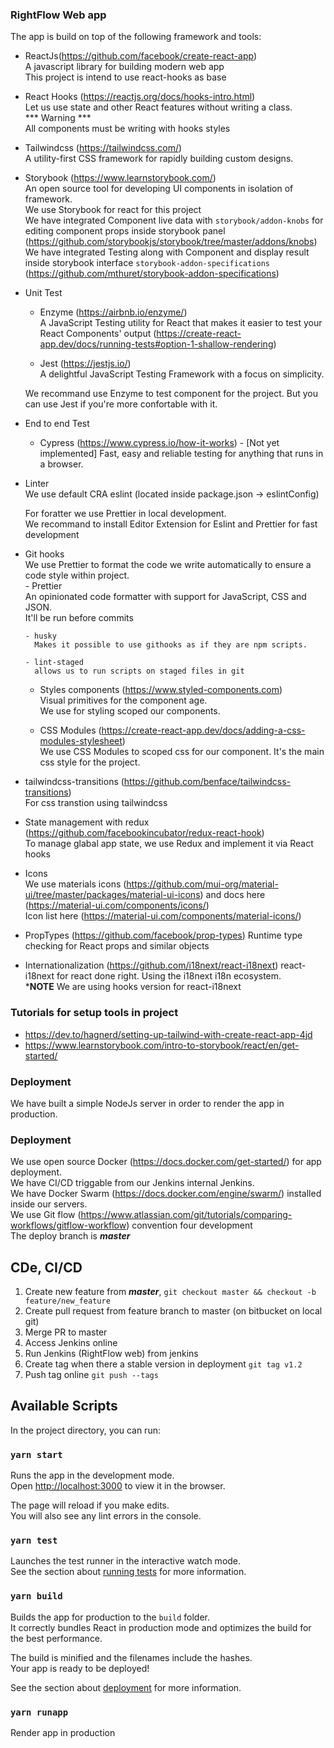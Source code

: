 ### RightFlow Web app

The app is build on top of the following framework and tools:

- ReactJs(https://github.com/facebook/create-react-app)  
  A javascript library for building modern web app  
  This project is intend to use react-hooks as base

- React Hooks (https://reactjs.org/docs/hooks-intro.html)  
  Let us use state and other React features without writing a class.  
  *** Warning ***  
  All components must be writing with hooks styles  

- Tailwindcss (https://tailwindcss.com/)    
  A utility-first CSS framework for rapidly building custom designs.

- Storybook (https://www.learnstorybook.com/)  
  An open source tool for developing UI components in isolation of framework.  
  We use Storybook for react for this project  
  We have integrated Component live data with `storybook/addon-knobs` for editing component props inside storybook panel (https://github.com/storybookjs/storybook/tree/master/addons/knobs)  
  We have integrated Testing along with Component and display result inside storybook interface `storybook-addon-specifications` (https://github.com/mthuret/storybook-addon-specifications)  

- Unit Test  
    - Enzyme (https://airbnb.io/enzyme/)  
      A JavaScript Testing utility for React that makes it easier to test your React Components' output (https://create-react-app.dev/docs/running-tests#option-1-shallow-rendering)  

    - Jest (https://jestjs.io/)  
      A delightful JavaScript Testing Framework with a focus on simplicity.  

    We recommand use Enzyme to test component for the project. But you can use Jest if you're more confortable with it.  

    
- End to end Test  
    - Cypress (https://www.cypress.io/how-it-works) - [Not yet implemented]
      Fast, easy and reliable testing for anything that runs in a browser.

- Linter  
  We use default CRA eslint (located inside package.json -> eslintConfig)  

  For foratter we use Prettier in local development.  
  We recommand to install Editor Extension for Eslint and Prettier for fast development

- Git hooks  
  We use Prettier to format the code we write automatically to ensure a code style within project.  
      - Prettier  
        An opinionated code formatter with support for JavaScript, CSS and JSON.  
        It'll be run before commits

      - husky  
        Makes it possible to use githooks as if they are npm scripts.  

      - lint-staged  
        allows us to run scripts on staged files in git  

  - Styles components (https://www.styled-components.com)  
  Visual primitives for the component age.  
  We use for styling scoped our components.  

  - CSS Modules (https://create-react-app.dev/docs/adding-a-css-modules-stylesheet)  
    We use CSS Modules to scoped css for our component. It's the main css style for the project.  

- tailwindcss-transitions (https://github.com/benface/tailwindcss-transitions)  
  For css transtion using tailwindcss  

- State management with redux (https://github.com/facebookincubator/redux-react-hook)  
  To manage glabal app state, we use Redux and implement it via React hooks  

- Icons  
  We use materials icons (https://github.com/mui-org/material-ui/tree/master/packages/material-ui-icons) and docs here (https://material-ui.com/components/icons/)  
  Icon list here (https://material-ui.com/components/material-icons/)  

- PropTypes  (https://github.com/facebook/prop-types)
  Runtime type checking for React props and similar objects  

- Internationalization (https://github.com/i18next/react-i18next)
  react-i18next for react done right. Using the i18next i18n ecosystem.  
  ***NOTE** We are using hooks version for react-i18next

### Tutorials for setup tools in project
  - https://dev.to/hagnerd/setting-up-tailwind-with-create-react-app-4jd
  - https://www.learnstorybook.com/intro-to-storybook/react/en/get-started/

### Deployment
  We have built a simple NodeJs server in order to render the app in production.

### Deployment
  We use open source Docker (https://docs.docker.com/get-started/) for app deployment.  
  We have CI/CD triggable from our Jenkins internal Jenkins.  
  We have Docker Swarm (https://docs.docker.com/engine/swarm/) installed inside our servers.  
  We use Git flow (https://www.atlassian.com/git/tutorials/comparing-workflows/gitflow-workflow) convention four development  
  The deploy branch is ***master***  

## CDe, CI/CD
  1. Create new feature from ***master***, `git checkout master && checkout -b feature/new_feature`  
  2. Create pull request from feature branch to master (on bitbucket on local git)  
  3. Merge PR to master
  4. Access Jenkins online
  5. Run Jenkins (RightFlow web) from jenkins
  6. Create tag when there a stable version in deployment `git tag v1.2`  
  7. Push tag online `git push --tags`

## Available Scripts

In the project directory, you can run:

### `yarn start`

Runs the app in the development mode.<br />
Open [http://localhost:3000](http://localhost:3000) to view it in the browser.

The page will reload if you make edits.<br />
You will also see any lint errors in the console.

### `yarn test`

Launches the test runner in the interactive watch mode.<br />
See the section about [running tests](https://facebook.github.io/create-react-app/docs/running-tests) for more information.

### `yarn build`

Builds the app for production to the `build` folder.<br />
It correctly bundles React in production mode and optimizes the build for the best performance.

The build is minified and the filenames include the hashes.<br />
Your app is ready to be deployed!

See the section about [deployment](https://facebook.github.io/create-react-app/docs/deployment) for more information.

### `yarn runapp`

Render app in production

